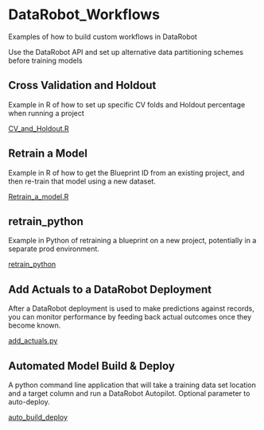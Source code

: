 # DataRobot_Workflows

Examples of how to build custom workflows in DataRobot

Use the DataRobot API and set up alternative data partitioning schemes before training models

 
## Cross Validation and Holdout

Example in R of how to set up specific CV folds and Holdout percentage when running a project

[CV_and_Holdout.R](CV_and_Holdout.R)
 

## Retrain a Model

Example in R of how to get the Blueprint ID from an existing project, and then re-train that model
using a new dataset.

[Retrain_a_model.R](Retrain_a_model.R)


## retrain_python

Example in Python of retraining a blueprint on a new project, potentially in a separate prod environment.

[retrain_python](retrain_python/README.md)


## Add Actuals to a DataRobot Deployment

After a DataRobot deployment is used to make predictions against records, you can monitor performance by feeding back actual outcomes once they become known.

[add_actuals.py](add_actuals.py)


## Automated Model Build & Deploy 

A python command line application that will take a training data set location and a target column and run a
DataRobot Autopilot. Optional parameter to auto-deploy.

[auto_build_deploy](auto_build_deploy/README.md)


